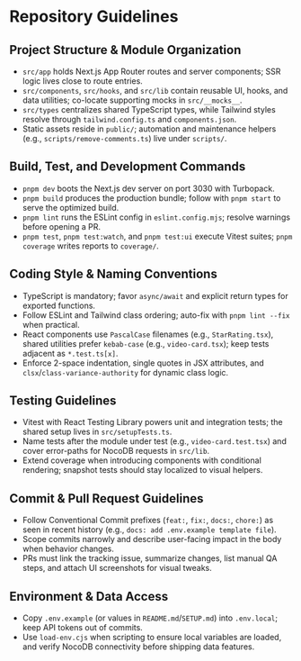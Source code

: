 # Repository Guidelines

## Project Structure & Module Organization
- `src/app` holds Next.js App Router routes and server components; SSR logic lives close to route entries.
- `src/components`, `src/hooks`, and `src/lib` contain reusable UI, hooks, and data utilities; co-locate supporting mocks in `src/__mocks__`.
- `src/types` centralizes shared TypeScript types, while Tailwind styles resolve through `tailwind.config.ts` and `components.json`.
- Static assets reside in `public/`; automation and maintenance helpers (e.g., `scripts/remove-comments.ts`) live under `scripts/`.

## Build, Test, and Development Commands
- `pnpm dev` boots the Next.js dev server on port 3030 with Turbopack.
- `pnpm build` produces the production bundle; follow with `pnpm start` to serve the optimized build.
- `pnpm lint` runs the ESLint config in `eslint.config.mjs`; resolve warnings before opening a PR.
- `pnpm test`, `pnpm test:watch`, and `pnpm test:ui` execute Vitest suites; `pnpm coverage` writes reports to `coverage/`.

## Coding Style & Naming Conventions
- TypeScript is mandatory; favor `async/await` and explicit return types for exported functions.
- Follow ESLint and Tailwind class ordering; auto-fix with `pnpm lint --fix` when practical.
- React components use `PascalCase` filenames (e.g., `StarRating.tsx`), shared utilities prefer `kebab-case` (e.g., `video-card.tsx`); keep tests adjacent as `*.test.ts[x]`.
- Enforce 2-space indentation, single quotes in JSX attributes, and `clsx`/`class-variance-authority` for dynamic class logic.

## Testing Guidelines
- Vitest with React Testing Library powers unit and integration tests; the shared setup lives in `src/setupTests.ts`.
- Name tests after the module under test (e.g., `video-card.test.tsx`) and cover error-paths for NocoDB requests in `src/lib`.
- Extend coverage when introducing components with conditional rendering; snapshot tests should stay localized to visual helpers.

## Commit & Pull Request Guidelines
- Follow Conventional Commit prefixes (`feat:`, `fix:`, `docs:`, `chore:`) as seen in recent history (e.g., `docs: add .env.example template file`).
- Scope commits narrowly and describe user-facing impact in the body when behavior changes.
- PRs must link the tracking issue, summarize changes, list manual QA steps, and attach UI screenshots for visual tweaks.

## Environment & Data Access
- Copy `.env.example` (or values in `README.md`/`SETUP.md`) into `.env.local`; keep API tokens out of commits.
- Use `load-env.cjs` when scripting to ensure local variables are loaded, and verify NocoDB connectivity before shipping data features.
